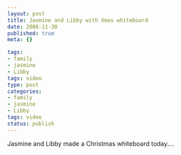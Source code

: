 ```yaml
--- 
layout: post
title: Jasmine and Libby with Xmas whiteboard
date: 2008-11-30
published: true
meta: {}

tags: 
- family
- jasmine
- Libby
tags: video
type: post
categories: 
- family
- jasmine
- Libby
tags: video
status: publish
---
```



Jasmine and Libby made a Christmas whiteboard today....

  



